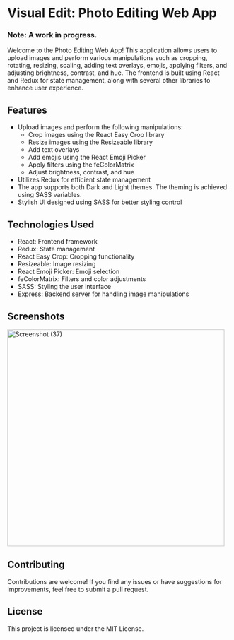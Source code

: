 # Visual Edit: Photo Editing Web App

### Note: A work in progress.
Welcome to the Photo Editing Web App! This application allows users to upload images and perform various manipulations such as cropping, rotating, resizing, scaling, adding text overlays, emojis, applying filters, and adjusting brightness, contrast, and hue. The frontend is built using React and Redux for state management, along with several other libraries to enhance user experience.

## Features

- Upload images and perform the following manipulations:
  - Crop images using the React Easy Crop library  
  - Resize images using the Resizeable library
  - Add text overlays
  - Add emojis using the React Emoji Picker
  - Apply filters using the feColorMatrix
  - Adjust brightness, contrast, and hue
- Utilizes Redux for efficient state management
- The app supports both Dark and Light themes. The theming is achieved using SASS variables.
- Stylish UI designed using SASS for better styling control

## Technologies Used

- React: Frontend framework
- Redux: State management
- React Easy Crop: Cropping functionality
- Resizeable: Image resizing
- React Emoji Picker: Emoji selection
- feColorMatrix: Filters and color adjustments
- SASS: Styling the user interface
- Express: Backend server for handling image manipulations

## Screenshots

<img width="491" alt="Screenshot (37)" src="https://github.com/singhayush1260/visual-edit/assets/94789217/e4ba471f-6602-4474-84cf-28041148f5be">



## Contributing
Contributions are welcome! If you find any issues or have suggestions for improvements, feel free to submit a pull request.

## License
This project is licensed under the MIT License.
